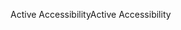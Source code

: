 <span data-ttu-id="9fe84-101">Active Accessibility</span><span class="sxs-lookup"><span data-stu-id="9fe84-101">Active Accessibility</span></span>